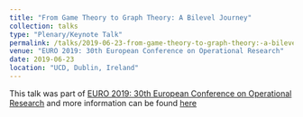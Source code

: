```yaml
---
title: "From Game Theory to Graph Theory: A Bilevel Journey"
collection: talks
type: "Plenary/Keynote Talk"
permalink: /talks/2019-06-23-from-game-theory-to-graph-theory:-a-bilevel-journey
venue: "EURO 2019: 30th European Conference on Operational Research"
date: 2019-06-23
location: "UCD, Dublin, Ireland"
---
```


This talk was part of [EURO 2019: 30th European Conference on Operational Research](https://www.euro2019dublin.com/tutorial-speakers) and more information can be found [here]({{site.url}}/docs/slides/EURO2019_Ljubić.pdf)
